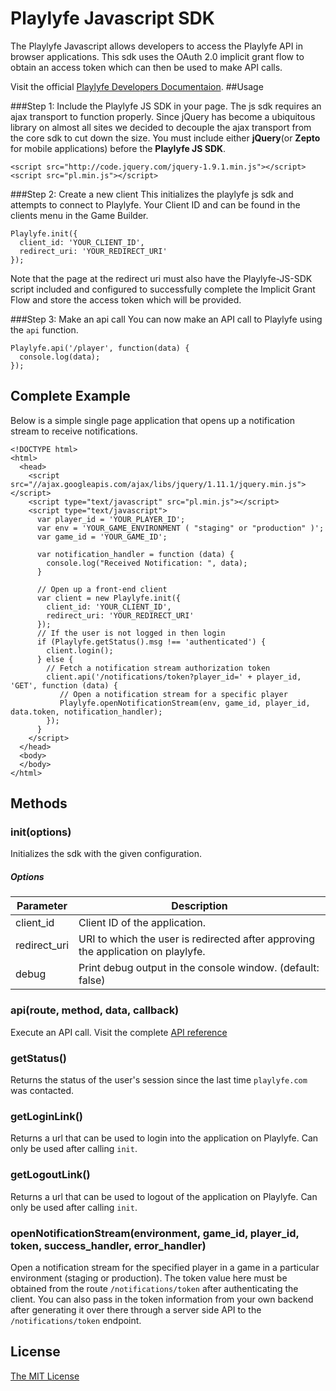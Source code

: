 Playlyfe Javascript SDK
==================
The Playlyfe Javascript allows developers to access the Playlyfe API in browser applications. This sdk uses the OAuth 2.0 implicit grant flow to obtain an access token which can then be used to make API calls.

Visit the official [Playlyfe Developers Documentaion](http://dev.playlyfe.com/).
##Usage

###Step 1: Include the Playlyfe JS SDK in your page.
The js sdk requires an ajax transport to function properly. Since jQuery has become a ubiquitous library on almost all sites we decided to decouple the ajax transport from the core sdk to cut down the size. You must include either **jQuery**(or **Zepto** for mobile applications) before the **Playlyfe JS SDK**.

    <script src="http://code.jquery.com/jquery-1.9.1.min.js"></script>
    <script src="pl.min.js"></script>

###Step 2: Create a new client
This initializes the playlyfe js sdk and attempts to connect to Playlyfe. Your Client ID and can be found in the clients menu in the Game Builder.

    Playlyfe.init({
      client_id: 'YOUR_CLIENT_ID',
      redirect_uri: 'YOUR_REDIRECT_URI'
    });

Note that the page at the redirect uri must also have the Playlyfe-JS-SDK script included and configured to successfully complete the Implicit Grant Flow and store the access token which will be provided.

###Step 3: Make an api call
You can now make an API call to Playlyfe using the ```api``` function.

    Playlyfe.api('/player', function(data) {
      console.log(data);
    });


## Complete Example
Below is a simple single page application that opens up a notification stream to receive notifications.

    <!DOCTYPE html>
    <html>
      <head>
        <script src="//ajax.googleapis.com/ajax/libs/jquery/1.11.1/jquery.min.js"></script>
        <script type="text/javascript" src="pl.min.js"></script>
        <script type="text/javascript">
          var player_id = 'YOUR_PLAYER_ID';
          var env = 'YOUR_GAME_ENVIRONMENT ( "staging" or "production" )';
          var game_id = 'YOUR_GAME_ID';

          var notification_handler = function (data) {
            console.log("Received Notification: ", data);
          }

          // Open up a front-end client
          var client = new Playlyfe.init({
            client_id: 'YOUR_CLIENT_ID',
            redirect_uri: 'YOUR_REDIRECT_URI'
          });
          // If the user is not logged in then login
          if (Playlyfe.getStatus().msg !== 'authenticated') {
            client.login();
          } else {
            // Fetch a notification stream authorization token
            client.api('/notifications/token?player_id=' + player_id, 'GET', function (data) {
               // Open a notification stream for a specific player
               Playlyfe.openNotificationStream(env, game_id, player_id, data.token, notification_handler);
            });
          }
        </script>
      </head>
      <body>
      </body>
    </html>

## Methods

### init(options)
Initializes the sdk with the given configuration.
##### Options
<table>
  <thead>
    <tr><th>Parameter</th><th>Description</th></tr>
  </thead>
  <tbody>
    <tr><td>client_id</td><td>Client ID of the application.</td></tr>
    <tr><td>redirect_uri</td><td>URI to which the user is redirected after approving the application on playlyfe.</td></tr>
    <tr><td>debug</td><td>Print debug output in the console window. (default: false)</td></tr>
  </tbody>
</table>


### api(route, method, data, callback)
Execute an API call. Visit the complete [API reference](http://dev.playlyfe.com/docs/api)

### getStatus()
Returns the status of the user's session since the last time ```playlyfe.com``` was contacted.

### getLoginLink()
Returns a url that can be used to login into the application on Playlyfe. Can only be used after calling ```init```.

### getLogoutLink()
Returns a url that can be used to logout of the application on Playlyfe. Can only be used after calling ```init```.

### openNotificationStream(environment, game_id, player_id, token, success_handler, error_handler)
Open a notification stream for the specified player in a game in a particular environment (staging or production). The token value here must be obtained from the route `/notifications/token` after authenticating the client. You can also pass in the token information from your own backend after generating it over there through a server side API to the `/notifications/token` endpoint.

## License
[The MIT License](http://opensource.org/licenses/MIT)
